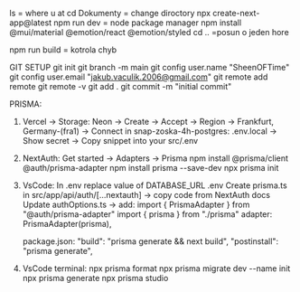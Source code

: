 ls = where u at
cd Dokumenty = change diroctory
npx create-next-app@latest
npm run dev = node package manager
npm install @mui/material @emotion/react @emotion/styled
cd .. =posun o jeden hore

npm run build = kotrola chyb

GIT SETUP
git init
git branch -m main
git config user.name "SheenOFTime"
git config user.email "jakub.vaculik.2006@gmail.com"
git remote add remote <url>
git remote -v
git add .
git commit -m "initial commit"


PRISMA:
1. Vercel -> Storage:
    Neon -> Create -> Accept -> Region -> Frankfurt, Germany-(fra1) -> Connect
    in snap-zoska-4h-postgres:
    .env.local -> Show secret -> Copy snippet into your src/.env 

2. NextAuth:
    Get started -> Adapters -> Prisma 
    npm install @prisma/client @auth/prisma-adapter
    npm install prisma --save-dev
    npx prisma init

3. VsCode:
    In .env replace value of DATABASE_URL
    .env
    Create prisma.ts in src/app/api/auth/[...nextauth] -> copy code from NextAuth docs
    Update authOptions.ts -> add:   import { PrismaAdapter } from "@auth/prisma-adapter"
                                    import { prisma } from "./prisma"
                                    adapter: PrismaAdapter(prisma),

    package.json:   "build": "prisma generate && next build",
                    "postinstall": "prisma generate",


4. VsCode terminal:
    npx prisma format
    npx prisma migrate dev --name init
    npx prisma generate
    npx prisma studio






